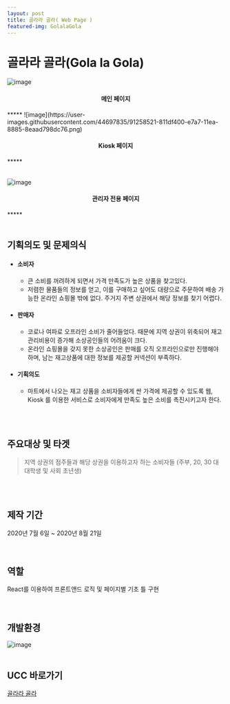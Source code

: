 ```yaml
---
layout: post
title: 골라라 골라( Web Page )
featured-img: GolalaGola
---
```

# 골라라 골라(Gola la Gola)
![image](https://user-images.githubusercontent.com/44697835/91257328-8f1e4580-e7a4-11ea-9a65-e29e1165e824.png)
<br />
<center><h4>메인 페이지</h4></center>
*****
![image](https://user-images.githubusercontent.com/44697835/91258521-811df400-e7a7-11ea-8885-8eaad798dc76.png)
<br />
<center><h4>Kiosk 페이지</h4></center>
*****

<br />
<br />


![image](https://user-images.githubusercontent.com/44697835/91259081-bc6cf280-e7a8-11ea-8e12-26877daa9caf.png)
<br />
<center><h4>관리자 전용 페이지</h4></center>
*****

<br />
<br />



## 기획의도 및 문제의식

- #### 소비자

  - 큰 소비를 꺼려하게 되면서 가격 만족도가 높은 상품을 찾고있다.
  - 저렴한 물품들의 정보를 얻고, 이를 구매하고 싶어도 대량으로 주문하여 배송 가능한 온라인 쇼핑몰 밖에 없다. 주거지 주변 상권에서 해당 정보를 찾기 어렵다.   

- #### 판매자

  - 코로나 여파로 오프라인 소비가 줄어들었다. 때문에 지역 상권이 위축되어 재고관리비용이 증가해 소상공인들의 어려움이 크다.
  - 온라인 쇼핑몰을 갖지 못한 소상공인은 판매를 오직 오프라인으로만 진행해야 하며, 남는 재고상품에 대한 정보를 제공할 커넥션이 부족하다.  

- #### 기획의도

  - 마트에서 나오는 재고 상품을 소비자들에게 싼 가격에 제공할 수 있도록 웹, Kiosk 를 이용한 서비스로 소비자에게 만족도 높은 소비를 촉진시키고자 한다.  
<br />
<br />

## 주요대상 및 타겟

> 지역 상권의 점주들과 해당 상권을 이용하고자 하는 소비자들 (주부, 20, 30 대 대학생 및 사회 초년생)  
<br />
<br />


## 제작 기간
2020년 7월 6일 ~ 2020년 8월 21일   
<br />
<br />

## 역할
React를 이용하여 프론트앤드 로직 및 페이지별 기초 틀 구현  
<br />
<br />

## 개발환경
![image](https://user-images.githubusercontent.com/44697835/91255493-dbb35200-e79f-11ea-9180-a6dd1d5011bc.png)
<br />
<br />

## UCC 바로가기
[골라라 골라](https://youtu.be/yYATWom7qzY)




